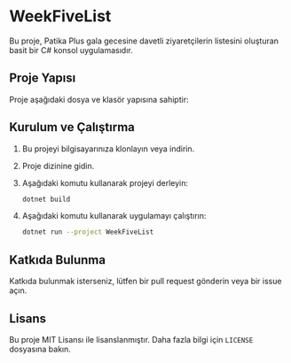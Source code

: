 # WeekFiveList

Bu proje, Patika Plus gala gecesine davetli ziyaretçilerin listesini oluşturan basit bir C# konsol uygulamasıdır.

## Proje Yapısı

Proje aşağıdaki dosya ve klasör yapısına sahiptir:

## Kurulum ve Çalıştırma

1. Bu projeyi bilgisayarınıza klonlayın veya indirin.
2. Proje dizinine gidin.
3. Aşağıdaki komutu kullanarak projeyi derleyin:

    ```sh
    dotnet build
    ```

4. Aşağıdaki komutu kullanarak uygulamayı çalıştırın:

    ```sh
    dotnet run --project WeekFiveList
    ```

## Katkıda Bulunma

Katkıda bulunmak isterseniz, lütfen bir pull request gönderin veya bir issue açın.

## Lisans

Bu proje MIT Lisansı ile lisanslanmıştır. Daha fazla bilgi için `LICENSE` dosyasına bakın.